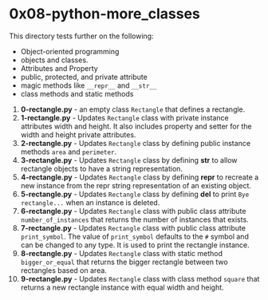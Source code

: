 # 0x08-python-more_classes
This directory tests further on the following:
- Object-oriented programming
- objects and classes.
- Attributes and Property
- public, protected, and private attribute
- magic methods like `__repr__` and `__str__`
- class methods and static methods
1. **0-rectangle.py** - an empty class `Rectangle` that defines a rectangle.
2. **1-rectangle.py** - Updates `Rectangle` class with private instance attributes width and height. It also includes property and setter for the width and height private attributes.
3. **2-rectangle.py** - Updates `Rectangle` class by defining public instance methods `area` and `perimeter`.
4. **3-rectangle.py** - Updates `Rectangle` class by defining __str__ to allow rectangle objects to have a string representation.
5. **4-rectangle.py** - Updates `Rectangle` class by defining __repr__ to recreate a new instance from the repr string representation of an existing object.
6. **5-rectangle.py** - Updates `Rectangle` class by defining __del__ to print `Bye rectangle...` when an instance is deleted.
7. **6-rectangle.py** - Updates `Rectangle` class with public class attribute `number_of_instances` that returns the number of instances that exists.
8. **7-rectangle.py** - Updates `Rectangle` class with public class attribute `print_symbol`. The value of `print_symbol` defaults to the `#` symbol and can be changed to any type. It is used to print the rectangle instance.
9. **8-rectangle.py** - Updates `Rectangle` class with static method `bigger_or_equal` that returns the bigger rectangle between two rectangles based on area.
10. **9-rectangle.py** - Updates `Rectangle` class with class method `square` that returns a new rectangle instance with equal width and height.
